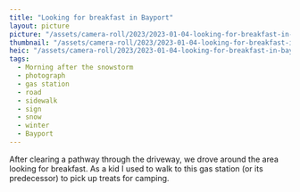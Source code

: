 ```yaml
---
title: "Looking for breakfast in Bayport"
layout: picture
picture: "/assets/camera-roll/2023/2023-01-04-looking-for-breakfast-in-bayport/20230104_220827747_iOS.jpg"
thumbnail: "/assets/camera-roll/2023/2023-01-04-looking-for-breakfast-in-bayport/20230104_220827747_iOS-thumbnail.jpg"
heic: "/assets/camera-roll/2023/2023-01-04-looking-for-breakfast-in-bayport/20230104_220827747_iOS.heic"
tags:
  - Morning after the snowstorm
  - photograph
  - gas station
  - road
  - sidewalk
  - sign
  - snow
  - winter
  - Bayport
---
```

After clearing a pathway through the driveway, we drove around the area looking for breakfast.  As a kid I used to walk to this gas station (or its predecessor) to pick up treats for camping.